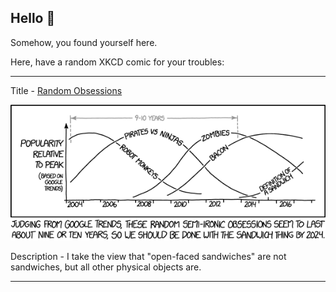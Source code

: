 ## Hello 👀

Somehow, you found yourself here.

Here, have a random XKCD comic for your troubles:

-----------------------------------

Title - [Random Obsessions](https://xkcd.com/1835)

![Random Obsessions](./random_comic.png)

Description - I take the view that "open-faced sandwiches" are not sandwiches, but all other physical objects are.

-----------------------------------